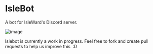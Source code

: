 # IsleBot

A bot for IsleWard's Discord server.

![image](https://user-images.githubusercontent.com/66262586/141462795-fb6bd0e3-82f8-4121-abaf-d356ced8e0fb.png)

Islebot is currently a work in progress. Feel free to fork and create pull requests to help us improve this. :D
